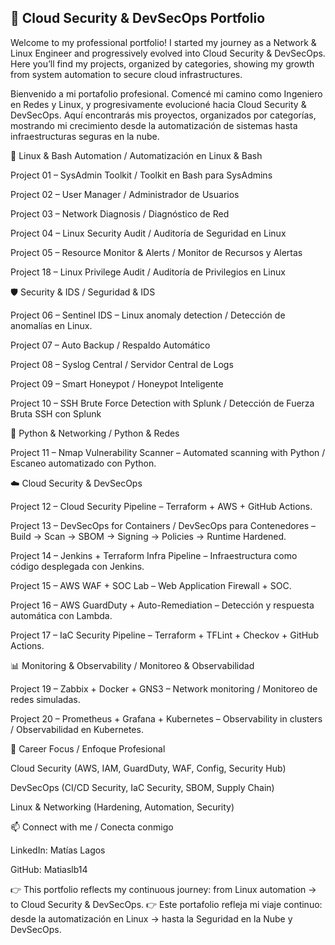 ## 🚀 Cloud Security & DevSecOps Portfolio

Welcome to my professional portfolio!
I started my journey as a Network & Linux Engineer and progressively evolved into Cloud Security & DevSecOps.
Here you’ll find my projects, organized by categories, showing my growth from system automation to secure cloud infrastructures.

Bienvenido a mi portafolio profesional.
Comencé mi camino como Ingeniero en Redes y Linux, y progresivamente evolucioné hacia Cloud Security & DevSecOps.
Aquí encontrarás mis proyectos, organizados por categorías, mostrando mi crecimiento desde la automatización de sistemas hasta infraestructuras seguras en la nube.

🐧 Linux & Bash Automation / Automatización en Linux & Bash

Project 01 – SysAdmin Toolkit / Toolkit en Bash para SysAdmins

Project 02 – User Manager / Administrador de Usuarios

Project 03 – Network Diagnosis / Diagnóstico de Red

Project 04 – Linux Security Audit / Auditoría de Seguridad en Linux

Project 05 – Resource Monitor & Alerts / Monitor de Recursos y Alertas

Project 18 – Linux Privilege Audit / Auditoría de Privilegios en Linux

🛡️ Security & IDS / Seguridad & IDS

Project 06 – Sentinel IDS – Linux anomaly detection / Detección de anomalías en Linux.

Project 07 – Auto Backup / Respaldo Automático

Project 08 – Syslog Central / Servidor Central de Logs

Project 09 – Smart Honeypot / Honeypot Inteligente

Project 10 – SSH Brute Force Detection with Splunk / Detección de Fuerza Bruta SSH con Splunk

🐍 Python & Networking / Python & Redes

Project 11 – Nmap Vulnerability Scanner – Automated scanning with Python / Escaneo automatizado con Python.

☁️ Cloud Security & DevSecOps

Project 12 – Cloud Security Pipeline – Terraform + AWS + GitHub Actions.

Project 13 – DevSecOps for Containers / DevSecOps para Contenedores – Build → Scan → SBOM → Signing → Policies → Runtime Hardened.

Project 14 – Jenkins + Terraform Infra Pipeline – Infraestructura como código desplegada con Jenkins.

Project 15 – AWS WAF + SOC Lab – Web Application Firewall + SOC.

Project 16 – AWS GuardDuty + Auto-Remediation – Detección y respuesta automática con Lambda.

Project 17 – IaC Security Pipeline – Terraform + TFLint + Checkov + GitHub Actions.

📊 Monitoring & Observability / Monitoreo & Observabilidad

Project 19 – Zabbix + Docker + GNS3 – Network monitoring / Monitoreo de redes simuladas.

Project 20 – Prometheus + Grafana + Kubernetes – Observability in clusters / Observabilidad en Kubernetes.

🎯 Career Focus / Enfoque Profesional

Cloud Security (AWS, IAM, GuardDuty, WAF, Config, Security Hub)

DevSecOps (CI/CD Security, IaC Security, SBOM, Supply Chain)

Linux & Networking (Hardening, Automation, Security)

📫 Connect with me / Conecta conmigo

LinkedIn: Matías Lagos

GitHub: Matiaslb14

👉 This portfolio reflects my continuous journey: from Linux automation → to Cloud Security & DevSecOps.
👉 Este portafolio refleja mi viaje continuo: desde la automatización en Linux → hasta la Seguridad en la Nube y DevSecOps.
